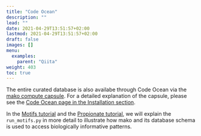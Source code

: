 ```yaml
---
title: "Code Ocean"
description: ""
lead: ""
date: 2021-04-29T13:51:57+02:00
lastmod: 2021-04-29T13:51:57+02:00
draft: false
images: []
menu: 
  examples:
    parent: "Qiita"
weight: 403
toc: true
---
```


The entire curated database is also availabe through Code Ocean via the <a href="https://codeocean.com/capsule/0482418">mako compute capsule</a>. For a detailed explanation of the capsule, please see the <a href="https://ramellose.github.io/mako_docs/installation/instructions/codeocean/">Code Ocean page in the Installation section</a>. 

In the <a href="../../motifs/intro">Motifs tutorial</a> and the <a href="../../propionate/intro">Propionate tutorial</a>, we will explain the <code>run_motifs.py</code> in more detail to illustrate how mako and its database schema is used to access biologically informative patterns. 